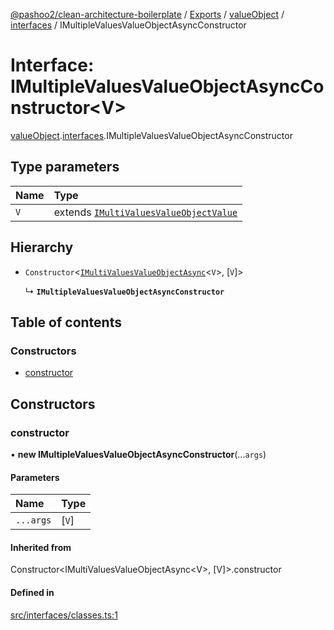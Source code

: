 [@pashoo2/clean-architecture-boilerplate](../README.md) / [Exports](../modules.md) / [valueObject](../modules/valueobject.md) / [interfaces](../modules/valueobject.interfaces.md) / IMultipleValuesValueObjectAsyncConstructor

# Interface: IMultipleValuesValueObjectAsyncConstructor<V\>

[valueObject](../modules/valueobject.md).[interfaces](../modules/valueobject.interfaces.md).IMultipleValuesValueObjectAsyncConstructor

## Type parameters

| Name | Type |
| :------ | :------ |
| `V` | extends [`IMultiValuesValueObjectValue`](valueobject.interfaces.imultivaluesvalueobjectvalue.md) |

## Hierarchy

- `Constructor`<[`IMultiValuesValueObjectAsync`](valueobject.interfaces.imultivaluesvalueobjectasync.md)<`V`\>, [`V`]\>

  ↳ **`IMultipleValuesValueObjectAsyncConstructor`**

## Table of contents

### Constructors

- [constructor](valueobject.interfaces.imultiplevaluesvalueobjectasyncconstructor.md#constructor)

## Constructors

### constructor

• **new IMultipleValuesValueObjectAsyncConstructor**(...`args`)

#### Parameters

| Name | Type |
| :------ | :------ |
| `...args` | [`V`] |

#### Inherited from

Constructor<IMultiValuesValueObjectAsync<V\>, [V]\>.constructor

#### Defined in

[src/interfaces/classes.ts:1](https://github.com/pashoo2/clean-architecture-boilerplate/blob/88f8e3d/src/interfaces/classes.ts#L1)
